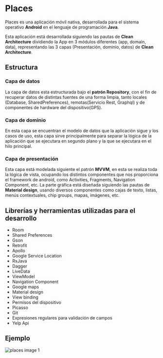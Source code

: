 # Places

Places es una aplicación móvil nativa, desarrollada para el sistema operativo **Android** en el lenguaje de programación **Java**.

Esta aplicación está desarrollada siguiendo las pautas de **Clean Architecture** dividiendo la App en 3 módulos diferentes (app, domain, data), representando las 3 capas (Presentación, dominio, datos) de **Clean Architecture**.

## Estructura

### Capa de datos

La capa de datos esta estructurada bajo el **patrón Repository**, con el fin de recuperar datos de distintas fuentes de una forma limpia, tanto locales (Database, SharedPreferences), remotas(Servicio Rest, Graphql) y de componentes de hardware del dispositivo(GPS).


### Capa de dominio

En esta capa se encuentran el modelo de datos que la aplicación sigue y los casos de uso, esta capa sirve principalmente para separar la lógica de la aplicación que se ejecutara en segundo plano y la que se ejecutara en el hilo principal.

### Capa de presentación

Esta capa está modelada siguiente el patrón **MVVM**, en esta se realiza toda la lógica de vista, ocupando los distintos componentes que nos proporciona el framework de android, como Activities, Fragments, Navigation Component, etc. La parte gráfica está diseñada siguiendo las pautas de **Material design**, usando diversos componentes como cajas de texto, listas, menús contextuales, chip groups, mapas, imágenes, etc.


## Librerías y herramientas utilizadas para el desarrollo

* Room
* Shared Preferences
* Gson
* Retrofit
* Apollo
* Google Service Location
* RxJava
* Dagger
* LiveData
* ViewModel
* Navigation Component
* Google maps
* Material design
* View binding
* Permisos del dispositivo
* Picasso
* Git
* Expresiones regulares para validación de campos
* Yelp Api

## Ejemplo

![places image 1](preview/places_1.gif)